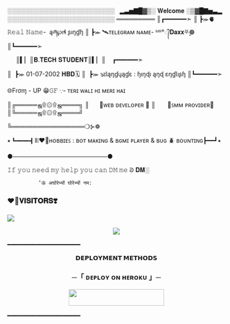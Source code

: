░░░░░░░░░░░░░░░░░░░░░░░░░      ▂▃▅▇█▓▒░ 𝐖𝐞𝐥𝐜𝐨𝐦𝐞  ░▒▓█▇▅▃▂
░░░░░░░░░░░░░░░░░░░░░░░░░
═════════
║┏━━━━━━➣
║ ┣⪼🫀𝚁𝚎𝚊𝚕 𝙽𝚊𝚖𝚎-  ąཞ℘ıɬ ʂıŋɠɧ
║ ┣⪼ 🛰️ᴛᴇʟᴇɢʀᴀᴍ ɴᴀᴍᴇ- ᴹᴿ°᭄𝐃𝐚𝐱𝐱⛧‌ٖٖٖٖٖٖٜٖٖٖٖ𖣔
║┗━━━━━━➣ 

     ║▍▏║𝐁.𝐓𝐄𝐂𝐇 𝐒𝐓𝐔𝐃𝐄𝐍𝐓║▍▏║
   ┏━━━━━━➣
   
║  ┣⪼ 01-07-2002  𝐇𝐁𝐃🗓️
║  ┣⪼ 🕉️Ɩąŋɠųąɠɛ : ɧıŋɖı ąŋɖ ɛŋɠƖıʂɧ
║┗━━━━━━➣

   🌐Fɾσɱ - UP
    😁𝙶𝙵 ∵- ᴛᴇʀɪ ᴡᴀʟɪ ʜɪ ᴍᴇʀɪ ʜᴀɪ
    
║╔═════ஜ۩۞۩ஜ════╗
║      🖤ᴡᴇʙ ᴅᴇᴠᴇʟᴏᴘᴇʀ 🖤
║       🤗ꜱᴍᴍ ᴘʀᴏᴠɪᴅᴇʀ🤗
║╚═════ஜ۩۞۩ஜ════╝

╚═════════════════❍⊱❁

⭑┗━━┫⦀⦙❤️‍🔥ʜᴏʙʙɪᴇꜱ : ʙᴏᴛ ᴍᴀᴋɪɴɢ & ʙɢᴍɪ ᴘʟᴀʏᴇʀ & ʙᴜɢ 🪲 ʙᴏᴜɴᴛɪɴɢ┣━━┛⭑

 ●──────────────────────●

𝙸𝚏 𝚢𝚘𝚞 𝚗𝚎𝚎𝚍 𝚖𝚢 𝚑𝚎𝚕𝚙 𝚢𝚘𝚞 𝚌𝚊𝚗 𝙳𝙼 𝚖𝚎 ᘒ
𝐃𝐌░

              ‘ऊं अघोरेभ्यों घोरेभ्यों नम:
### ❤️‍🔥𝐕𝐈𝐒𝐈𝐓𝐎𝐑𝐒❣️

<!--
**DAXXSIR/DAXXSIR** is a ✨ _special_ ✨ repository because its `README.md` (this file) appears on your GitHub profile.


<p align="center">
    <b>ᴠɪsɪᴛᴏʀs</b><br>
 -->    <img align="middle" src="https://profile-counter.glitch.me/DAXXSIR/count.svg" />
</p>




<p align="center">
  <img src="https://graph.org/file/5ca97501e4d55fff247eb.jpg">
</p>
  ━━━━━━━━━━━━━━━━━━━━

<p align="center">
<b>𝗗𝗘𝗣𝗟𝗢𝗬𝗠𝗘𝗡𝗧 𝗠𝗘𝗧𝗛𝗢𝗗𝗦</b>
</p>

<h3 align="center">
    ─「 ᴅᴇᴩʟᴏʏ ᴏɴ ʜᴇʀᴏᴋᴜ 」─
</h3>

<p align="center"><a href="https://dashboard.heroku.com/new?template=https://github.com/DAXXSIR/DAXX-ROBOT/tree/main"> <img src="https://img.shields.io/badge/Deploy%20On%20Heroku-green?style=for-the-badge&logo=heroku" width="220" height="38.45"/></a></p>

  ━━━━━━━━━━━━━━━━━━━━

